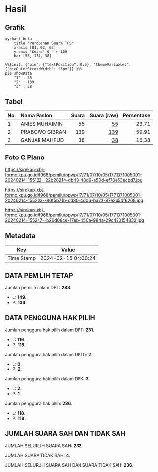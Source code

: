 # Hasil

## Grafik

```mermaid
xychart-beta
    title "Perolehan Suara TPS"
    x-axis [01, 02, 03]
    y-axis "Suara" 0 --> 139
    bar [55, 139, 38]
```

```mermaid
%%{init: {"pie": {"textPosition": 0.5}, "themeVariables": {"pieOuterStrokeWidth": "5px"}} }%%
pie showData
    "1" : 55
    "2" : 139
    "3" : 38
```

## Tabel

| No. | Nama Paslon    | Suara | Suara (raw) | Persentase |
|:--- |:-------------- | -----:| -----------:| ----------:|
| 1   | ANIES MUHAIMIN | 55    | [55][p-1]   | 23,71      |
| 2   | PRABOWO GIBRAN | 139   | [139][p-2]  | 59,91      |
| 3   | GANJAR MAHFUD  | 38    | [38][p-3]   | 16,38      |


[p-1]: https://github.com/gigit-pemilu/pemilu-2024-17-bengkulu/blob/main/pilpres/hitung-suara/sub/17-bengkulu/sub/71-kota-bengkulu/sub/07-ratu-samban/sub/1005-anggut-bawah/sub/001-tps/sub/paslon-1.txt
[p-2]: https://github.com/gigit-pemilu/pemilu-2024-17-bengkulu/blob/main/pilpres/hitung-suara/sub/17-bengkulu/sub/71-kota-bengkulu/sub/07-ratu-samban/sub/1005-anggut-bawah/sub/001-tps/sub/paslon-2.txt
[p-3]: https://github.com/gigit-pemilu/pemilu-2024-17-bengkulu/blob/main/pilpres/hitung-suara/sub/17-bengkulu/sub/71-kota-bengkulu/sub/07-ratu-samban/sub/1005-anggut-bawah/sub/001-tps/sub/paslon-3.txt

## Foto C Plano

https://sirekap-obj-formc.kpu.go.id/f968/pemilu/ppwp/17/71/07/10/05/1771071005001-20240214-155122--22b28214-db43-48d9-a50d-ef70e53ecbd7.jpg

https://sirekap-obj-formc.kpu.go.id/f968/pemilu/ppwp/17/71/07/10/05/1771071005001-20240214-155203--80f5b71b-dd80-4d06-ba73-87e2d54f6268.jpg

https://sirekap-obj-formc.kpu.go.id/f968/pemilu/ppwp/17/71/07/10/05/1771071005001-20240214-155247--b26d08ce-17eb-450a-984a-29c423154832.jpg


## Metadata

| Key        | Value               |
| ---------- | ------------------- |
| Time Stamp | 2024-02-15 04:00:24 |


## DATA PEMILIH TETAP

Jumlah pemilih dalam DPT: **283**.
 * L: **149**.
 * P: **134**.

## DATA PENGGUNA HAK PILIH

Jumlah pengguna hak pilih dalam DPT: **231**.
 * L: **116**.
 * P: **115**.

Jumlah pengguna hak pilih dalam DPTb: **2**.
 * L: **0**.
 * P: **2**.

Jumlah pengguna hak pilih dalam DPK: **3**.
 * L: **2**.
 * P: **1**.

Jumlah pengguna hak pilih: **236**.
 * L: **118**.
 * P: **118**.

## JUMLAH SUARA SAH DAN TIDAK SAH

JUMLAH SELURUH SUARA SAH: **232**.

JUMLAH SUARA TIDAK SAH: **4**.

JUMLAH SELURUH SUARA SAH DAN SUARA TIDAK SAH: **236**.


